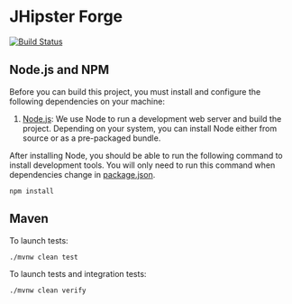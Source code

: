 # JHipster Forge

[![Build Status][github-actions-jhforge-image]][github-actions-url]

## Node.js and NPM

Before you can build this project, you must install and configure the following dependencies on your machine:

1. [Node.js](https://nodejs.org/): We use Node to run a development web server and build the project.
   Depending on your system, you can install Node either from source or as a pre-packaged bundle.

After installing Node, you should be able to run the following command to install development tools.
You will only need to run this command when dependencies change in [package.json](package.json).

```
npm install
```

## Maven

To launch tests:

```
./mvnw clean test
```

To launch tests and integration tests:

```
./mvnw clean verify
```

[github-actions-jhforge-image]: https://github.com/pascalgrimaud/jhipster-forge/workflows/Application%20CI/badge.svg
[github-actions-url]: https://github.com/pascalgrimaud/jhipster-forge/actions

<!-- jhipster-needle-readme -->

